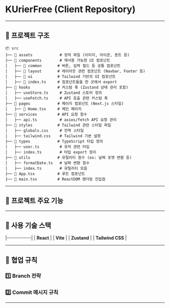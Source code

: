 # KUrierFree (Client Repository)

---

## 📌 프로젝트 구조

```
📦 src
├── 📂 assets            # 정적 파일 (이미지, 아이콘, 폰트 등)
├── 📂 components        # 재사용 가능한 UI 컴포넌트
│   ├── 📂 common       # 버튼, 입력 필드 등 공통 컴포넌트
│   ├── 📂 layout       # 레이아웃 관련 컴포넌트 (Navbar, Footer 등)
│   ├── 📂 ui           # Tailwind 기반의 UI 컴포넌트
│   ├── 📜 index.ts     # 컴포넌트들을 한 곳에서 export
├── 📂 hooks            # 커스텀 훅 (Zustand 상태 관리 포함)
│   ├── useStore.ts     # Zustand 스토어 정의
│   ├── useFetch.ts     # API 호출 관련 커스텀 훅
├── 📂 pages            # 페이지 컴포넌트 (Next.js 스타일)
│   ├── 📜 Home.tsx     # 메인 페이지
├── 📂 services         # API 요청 함수
│   ├── api.ts          # axios/fetch API 요청 관리
├── 📂 styles           # Tailwind 관련 스타일 파일
│   ├── globals.css     # 전역 스타일
│   ├── tailwind.css    # Tailwind 기본 설정
├── 📂 types            # TypeScript 타입 정의
│   ├── user.ts         # 유저 관련 타입
│   ├── index.ts        # 타입 export 정리
├── 📂 utils            # 유틸리티 함수 (ex: 날짜 포맷 변환 등)
│   ├── formatDate.ts   # 날짜 변환 함수
│   ├── index.ts        # 유틸리티 모음
├── 📜 App.tsx          # 루트 컴포넌트
├── 📜 main.tsx         # ReactDOM 렌더링 진입점
```

---

## 📌 프로젝트 주요 기능

---

## 📌 사용 기술 스택

|------------|
| **React** |
| **Vite** |
| **Zustand** |
| **Tailwind CSS** |

---

## 📌 협업 규칙

### 1️⃣ **Branch 전략**

### 2️⃣ **Commit 메시지 규칙**

---
